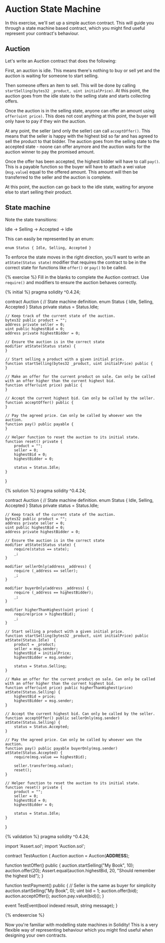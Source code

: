 # Auction State Machine

In this exercise, we'll set up a simple auction contract. This will guide you through a state machine based contract, which you might find useful represent your contract's behaviour.

## Auction

Let's write an Auction contract that does the following:

First, an auction is idle. This means there's nothing to buy or sell yet and the auction is waiting for someone to start selling.

Then someone offers an item to sell. This will be done by calling `startSelling(bytes32 _product, uint initialPrice)`. At this point, the auction goes from the idle state to the selling state and starts collecting offers.

Once the auction is in the selling state, anyone can offer an amount using `offer(uint price)`. This does not cost anything at this point, the buyer will only have to pay if they win the auction.

At any point, the seller (and only the seller) can call `acceptOffer()`. This means that the seller is happy with the highest bid so far and has agreed to sell the product to that bidder. The auction goes from the selling state to the accepted state - noone can offer anymore and the auction waits for the auction winner to pay the promised amount.

Once the offer has been accepted, the highest bidder will have to call `pay()`. This is a payable function so the buyer will have to attach a wei value (`msg.value`) equal to the offered amount. This amount will then be transferred to the seller and the auction is complete.

At this point, the auction can go back to the idle state, waiting for anyone else to start selling their product.

## State machine

Note the state transitions:

Idle -> Selling -> Accepted -> Idle

This can easily be represented by an enum:
```solidity
enum Status { Idle, Selling, Accepted }
```

To enforce the state moves in the right direction, you'll want to write an `atState(Status state)` modifier that requires the contract to be in the correct state for functions like `offer()` or `pay()` to be called.

{% exercise %}
Fill in the blanks to complete the Auction contract. Use `require()` and modifiers to ensure the auction behaves correctly.

{% initial %}
pragma solidity ^0.4.24;

contract Auction {
    // State machine definition.
    enum Status { Idle, Selling, Accepted }
    Status private status = Status.Idle;
    
    // Keep track of the current state of the auction.
    bytes32 public product = "";
    address private seller = 0;
    uint public highestBid = 0;
    address private highestBidder = 0;
    
    // Ensure the auction is in the correct state
    modifier atState(Status state) {
    }
    
    // Start selling a product with a given initial price.
    function startSelling(bytes32 _product, uint initialPrice) public {
    }

    // Make an offer for the current product on sale. Can only be called with an offer higher than the current highest bid.
    function offer(uint price) public {
    }
    
    // Accept the current highest bid. Can only be called by the seller.
    function acceptOffer() public {
    }
    
    // Pay the agreed price. Can only be called by whoever won the auction.
    function pay() public payable {
    }
    
    // Helper function to reset the auction to its initial state.
    function reset() private {
        product = "";
        seller = 0;
        highestBid = 0;
        highestBidder = 0;
        
        status = Status.Idle;
    }
}

{% solution %}
pragma solidity ^0.4.24;

contract Auction {
    // State machine definition.
    enum Status { Idle, Selling, Accepted }
    Status private status = Status.Idle;
    
    // Keep track of the current state of the auction.
    bytes32 public product = "";
    address private seller = 0;
    uint public highestBid = 0;
    address private highestBidder = 0;
            
    // Ensure the auction is in the correct state
    modifier atState(Status state) {
        require(status == state);
        _;
    }

    modifier sellerOnly(address _address) {
        require (_address == seller);
        _;
    }
    
    modifier buyerOnly(address _address) {
        require (_address == highestBidder);
        _;
    }
    
    modifier higherThanHighest(uint price) {
        require(price > highestBid);
        _;
    }
    
    // Start selling a product with a given initial price.
    function startSelling(bytes32 _product, uint initialPrice) public atState(Status.Idle)  {
        product = _product;
        seller = msg.sender;
        highestBid = initialPrice;
        highestBidder = msg.sender;
        
        status = Status.Selling;
    }

    // Make an offer for the current product on sale. Can only be called with an offer higher than the current highest bid.
    function offer(uint price) public higherThanHighest(price) atState(Status.Selling) {
        highestBid = price;
        highestBidder = msg.sender;
    }
    
    // Accept the current highest bid. Can only be called by the seller.
    function acceptOffer() public sellerOnly(msg.sender) atState(Status.Selling) {
        status = Status.Accepted;
    }
    
    // Pay the agreed price. Can only be called by whoever won the auction.
    function pay() public payable buyerOnly(msg.sender) atState(Status.Accepted) {
        require(msg.value == highestBid);
        
        seller.transfer(msg.value);
        reset();
    }
    
    // Helper function to reset the auction to its initial state.
    function reset() private {
        product = "";
        seller = 0;
        highestBid = 0;
        highestBidder = 0;
        
        status = Status.Idle;
    }
}

{% validation %}
pragma solidity ^0.4.24;

import 'Assert.sol';
import 'Auction.sol';

contract TestAuction {
  Auction auction = Auction(__ADDRESS__);
  
  function testOffer() public {
    auction.startSelling("My Book", 10);
    auction.offer(20);
    Assert.equal(auction.highestBid, 20, "Should remember the highest bid");
  }
  
  function testPayment() public {
    // Seller is the same as buyer for simplicity
    auction.startSelling("My Book", 0);
    uint bid = 1;
    auction.offer(bid);
    auction.acceptOffer();
    auction.pay.value(bid)();
  }

  event TestEvent(bool indexed result, string message);
}

{% endexercise %}

Now you're familiar with modelling state machines in Solidity! This is a very flexible way of representing behaviour which you might find useful when designing your own contracts.


